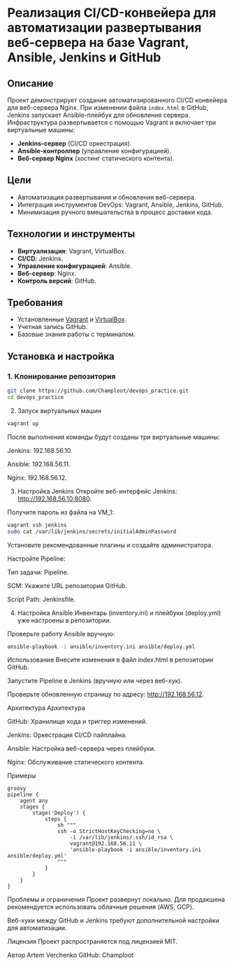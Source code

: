 # Реализация CI/CD-конвейера для автоматизации развертывания веб-сервера на базе Vagrant, Ansible, Jenkins и GitHub


## Описание
Проект демонстрирует создание автоматизированного CI/CD конвейера для веб-сервера Nginx. При изменении файла `index.html` в GitHub, Jenkins запускает Ansible-плейбук для обновления сервера. Инфраструктура развертывается с помощью Vagrant и включает три виртуальные машины:
- **Jenkins-сервер** (CI/CD оркестрация).
- **Ansible-контроллер** (управление конфигурацией).
- **Веб-сервер Nginx** (хостинг статического контента).

## Цели
- Автоматизация развертывания и обновления веб-сервера.
- Интеграция инструментов DevOps: Vagrant, Ansible, Jenkins, GitHub.
- Минимизация ручного вмешательства в процесс доставки кода.

## Технологии и инструменты
- **Виртуализация**: Vagrant, VirtualBox.
- **CI/CD**: Jenkins.
- **Управление конфигурацией**: Ansible.
- **Веб-сервер**: Nginx.
- **Контроль версий**: GitHub.

## Требования
- Установленные [Vagrant](https://www.vagrantup.com/) и [VirtualBox](https://www.virtualbox.org/).
- Учетная запись GitHub.
- Базовые знания работы с терминалом.

## Установка и настройка

### 1. Клонирование репозитория
```bash
git clone https://github.com/Champloot/devops_practice.git
cd devops_practice
```
2. Запуск виртуальных машин
```bash
vagrant up
```
После выполнения команды будут созданы три виртуальные машины:

Jenkins: 192.168.56.10.

Ansible: 192.168.56.11.

Nginx: 192.168.56.12.

3. Настройка Jenkins
Откройте веб-интерфейс Jenkins: http://192.168.56.10:8080.

Получите пароль из файла на VM_1:

```bash
vagrant ssh jenkins
sudo cat /var/lib/jenkins/secrets/initialAdminPassword
```
Установите рекомендованные плагины и создайте администратора.

Настройте Pipeline:

Тип задачи: Pipeline.

SCM: Укажите URL репозитория GitHub.

Script Path: Jenkinsfile.

4. Настройка Ansible
Инвентарь (inventory.ini) и плейбуки (deploy.yml) уже настроены в репозитории.

Проверьте работу Ansible вручную:

```bash
ansible-playbook -i ansible/inventory.ini ansible/deploy.yml
```
Использование
Внесите изменения в файл index.html в репозитории GitHub.

Запустите Pipeline в Jenkins (вручную или через веб-хук).

Проверьте обновленную страницу по адресу: http://192.168.56.12.

Архитектура
Архитектура

GitHub: Хранилище кода и триггер изменений.

Jenkins: Оркестрация CI/CD пайплайна.

Ansible: Настройка веб-сервера через плейбуки.

Nginx: Обслуживание статического контента.

Примеры
```Jenkinsfile
groovy
pipeline {
    agent any
    stages {
        stage('Deploy') {
            steps {
                sh """
                ssh -o StrictHostKeyChecking=no \
                    -i /var/lib/jenkins/.ssh/id_rsa \
                    vagrant@192.168.56.11 \
                    'ansible-playbook -i ansible/inventory.ini ansible/deploy.yml'
                """
            }
        }
    }
}
```
Проблемы и ограничения
Проект развернут локально. Для продакшена рекомендуется использовать облачные решения (AWS, GCP).

Веб-хуки между GitHub и Jenkins требуют дополнительной настройки для автоматизации.

Лицензия
Проект распространяется под лицензией MIT.

Автор
Artem Verchenko
GitHub: Champloot
